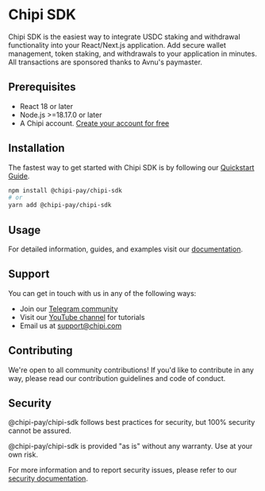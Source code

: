 # Chipi SDK

Chipi SDK is the easiest way to integrate USDC staking and withdrawal functionality into your React/Next.js application. Add secure wallet management, token staking, and withdrawals to your application in minutes. All transactions are sponsored thanks to Avnu's paymaster.

## Prerequisites

- React 18 or later
- Node.js >=18.17.0 or later
- A Chipi account. [Create your account for free](https://dashboard.chipipay.com)

## Installation

The fastest way to get started with Chipi SDK is by following our [Quickstart Guide](https://docs.chipipay.com/gasless/quickstart).

```bash
npm install @chipi-pay/chipi-sdk
# or
yarn add @chipi-pay/chipi-sdk
```

## Usage

For detailed information, guides, and examples visit our [documentation](https://docs.chipipay.com).

## Support

You can get in touch with us in any of the following ways:

- Join our [Telegram community](https://t.me/chipi_pay)
- Visit our [YouTube channel](https://www.youtube.com/@chipipay) for tutorials
- Email us at support@chipi.com

## Contributing

We're open to all community contributions! If you'd like to contribute in any way, please read our contribution guidelines and code of conduct.

## Security

@chipi-pay/chipi-sdk follows best practices for security, but 100% security cannot be assured.

@chipi-pay/chipi-sdk is provided "as is" without any warranty. Use at your own risk.

For more information and to report security issues, please refer to our [security documentation](https://docs.chipipay.com).